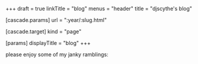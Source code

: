 +++
draft = true
linkTitle = "blog"
menus = "header"
title = "djscythe's blog"

[cascade.params]
url = ":year/:slug.html"

[cascade.target]
kind = "page"

[params]
displayTitle = "blog"
+++

please enjoy some of my janky ramblings:
